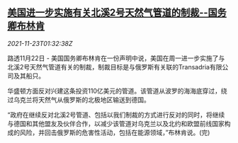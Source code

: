 <!--1637632863000-->
[美国进一步实施有关北溪2号天然气管道的制裁--国务卿布林肯](https://cn.reuters.com/article/us-nord-stream-gas-sanction-1123-idCNKBS2I803F)
------

<div><i>2021-11-23T01:32:38Z</i></div><p>路透11月22日 - 美国国务卿布林肯在一份声明中说，美国在周一进一步实施了与北溪2号天然气管道有关的制裁，制裁目标是与俄罗斯有关联的Transadria有限公司及其船只。</p><p>华盛顿方面反对兴建这条投资110亿美元的管道。该管道从波罗的海海底穿过，绕过乌克兰将天然气从俄罗斯的北极地区输送到德国。</p><p>“政府在继续反对北溪2号管道、包括以我们制裁的方式进行反对的同时，将继续与德国和其他盟友及伙伴合作，以减少该管道对乌克兰以及北约和欧盟前线国家构成的风险，并回击俄罗斯的危害性活动，包括在能源领域，”布林肯说。(完)</p>
